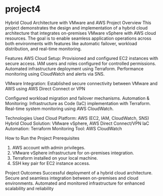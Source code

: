 # project4
Hybrid Cloud Architecture with VMware and AWS
Project Overview
This project demonstrates the design and implementation of a hybrid cloud architecture that integrates on-premises VMware vSphere with AWS cloud resources.
The goal is to enable seamless application operations across both environments with features like automatic failover, workload distribution, and real-time monitoring.

Features
AWS Cloud Setup:
Provisioned and configured EC2 instances with secure access.
IAM users and roles configured for controlled permissions.
Automated infrastructure deployment using Terraform.
Performance monitoring using CloudWatch and alerts via SNS.

VMware Integration:
Established secure connectivity between VMware and AWS using AWS Direct Connect or VPN

Configured workload migration and failover mechanisms.
Automation & Monitoring:
Infrastructure as Code (IaC) implementation with Terraform.
Real-time system monitoring using AWS CloudWatch.

Technologies Used
Cloud Platform: AWS (EC2, IAM, CloudWatch, SNS)
Hybrid Cloud Solution: VMware vSphere, AWS Direct Connect/VPN
IaC Automation: Terraform
Monitoring Tool: AWS CloudWatch

How to Run the Project
Prerequisites
1. AWS account with admin privileges.
2. VMware vSphere infrastructure for on-premises integration.
3. Terraform installed on your local machine.
4. SSH key pair for EC2 instance access.

Project Outcomes
Successful deployment of a hybrid cloud architecture.
Secure and seamless integration between on-premises and cloud environments.
Automated and monitored infrastructure for enhanced scalability and reliability
